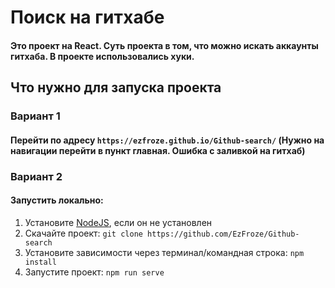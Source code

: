 # Поиск на гитхабе

#### Это проект на React. Суть проекта в том, что можно искать аккаунты гитхаба. В проекте использовались хуки.

## Что нужно для запуска проекта

### Вариант 1
#### Перейти по адресу `https://ezfroze.github.io/Github-search/` (Нужно на навигации перейти в пункт главная. Ошибка с заливкой на гитхаб)

### Вариант 2
#### Запустить локально:
1. Установите [NodeJS](https://nodejs.org/en/), если он не установлен
2. Скачайте проект: `git clone https://github.com/EzFroze/Github-search`
3. Установите зависимости через терминал/командная строка: `npm install`
4. Запустите проект: `npm run serve`
